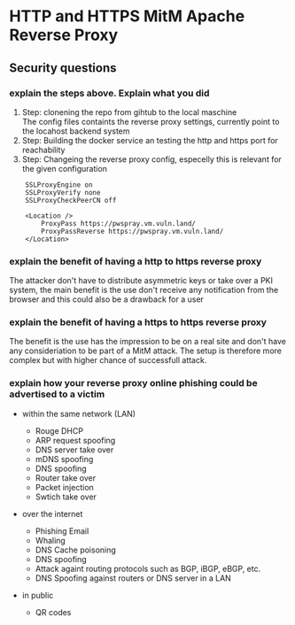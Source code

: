 # HTTP and HTTPS MitM Apache Reverse Proxy
## Security questions
### explain the steps above. Explain what you did
1. Step: clonening the repo from gihtub to the local maschine  
The config files containts the reverse proxy settings, currently point to the locahost backend system
2. Step: Building the docker service an testing the http and https port for reachability
3. Step: Changeing the reverse proxy config, especelly this is relevant for the given configuration
```
	SSLProxyEngine on
	SSLProxyVerify none
	SSLProxyCheckPeerCN off

	<Location />
		ProxyPass https://pwspray.vm.vuln.land/
		ProxyPassReverse https://pwspray.vm.vuln.land/
	</Location>

```
### explain the benefit of having a http to https reverse proxy
The attacker don't have to distribute asymmetric keys or take over a PKI system, the main benefit is the use don't receive any notification from the browser and this could also be a drawback for a user

### explain the benefit of having a https to https reverse proxy
The benefit is the use has the impression to be on a real site and don't have any consideriation to be part of a MitM attack. The setup is therefore more complex but with higher chance of successfull attack. 

### explain how your reverse proxy online phishing could be advertised to a victim
- within the same network (LAN)
  -  Rouge DHCP
  -  ARP request spoofing
  -  DNS server take over
  -  mDNS spoofing
  -  DNS spoofing
  -  Router take over
  -  Packet injection
  -  Swtich take over

- over the internet
  - Phishing Email
  - Whaling
  - DNS Cache poisoning
  - DNS spoofing
  - Attack againt routing protocols such as BGP, iBGP, eBGP, etc.
  - DNS Spoofing against routers or DNS server in a LAN

- in public
  - QR codes
